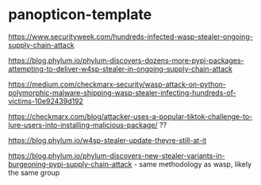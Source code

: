 # panopticon-template

https://www.securityweek.com/hundreds-infected-wasp-stealer-ongoing-supply-chain-attack

https://blog.phylum.io/phylum-discovers-dozens-more-pypi-packages-attempting-to-deliver-w4sp-stealer-in-ongoing-supply-chain-attack

https://medium.com/checkmarx-security/wasp-attack-on-python-polymorphic-malware-shipping-wasp-stealer-infecting-hundreds-of-victims-10e92439d192

https://checkmarx.com/blog/attacker-uses-a-popular-tiktok-challenge-to-lure-users-into-installing-malicious-package/ ??

https://blog.phylum.io/w4sp-stealer-update-theyre-still-at-it

https://blog.phylum.io/phylum-discovers-new-stealer-variants-in-burgeoning-pypi-supply-chain-attack - same methodology as wasp, likely the same group
